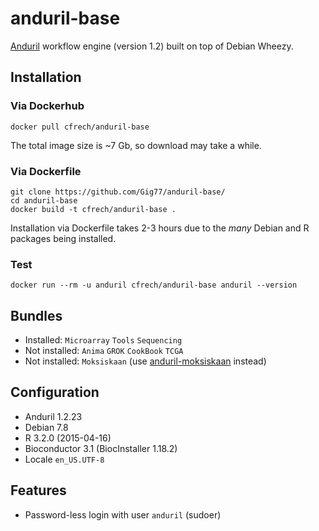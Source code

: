 # anduril-base

[Anduril](http://www.anduril.org/anduril/site/) workflow engine (version 1.2) built on top of Debian Wheezy.

## Installation

### Via Dockerhub

    docker pull cfrech/anduril-base
    
The total image size is ~7 Gb, so download may take a while.

### Via Dockerfile

    git clone https://github.com/Gig77/anduril-base/
    cd anduril-base
    docker build -t cfrech/anduril-base .

Installation via Dockerfile takes 2-3 hours due to the _many_ Debian and R packages being installed.

### Test

    docker run --rm -u anduril cfrech/anduril-base anduril --version

## Bundles

* Installed: `Microarray` `Tools` `Sequencing`
* Not installed: `Anima` `GROK` `CookBook` `TCGA`
* Not installed: `Moksiskaan` (use [anduril-moksiskaan](https://github.com/Gig77/anduril-moksiskaan) instead)

## Configuration

* Anduril 1.2.23
* Debian 7.8
* R 3.2.0 (2015-04-16)
* Bioconductor 3.1 (BiocInstaller 1.18.2)
* Locale `en_US.UTF-8`

## Features

* Password-less login with user `anduril` (sudoer)

